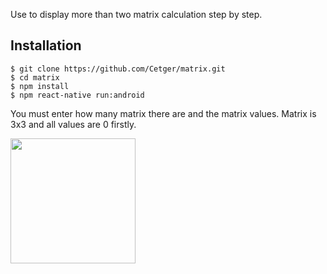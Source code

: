 Use to display more than two matrix calculation step by step.

## Installation
    $ git clone https://github.com/Cetger/matrix.git
    $ cd matrix
    $ npm install
    $ npm react-native run:android
    
You must enter how many matrix there are and the matrix values. Matrix is 3x3 and all values are 0 firstly.

<img src="https://user-images.githubusercontent.com/31896026/108115719-92d3ba80-70ab-11eb-999e-76dcaf122c5d.png" width="200">
